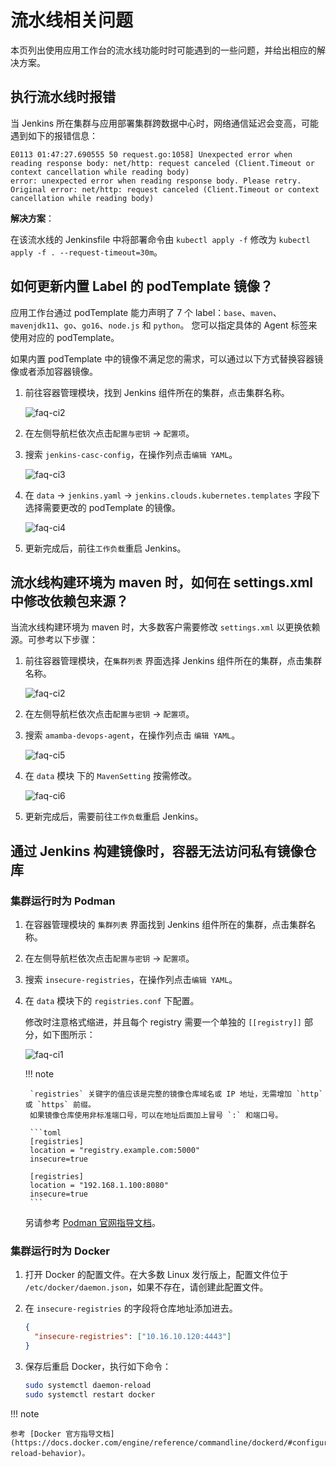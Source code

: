 # 流水线相关问题

本页列出使用应用工作台的流水线功能时时可能遇到的一些问题，并给出相应的解决方案。

## 执行流水线时报错

当 Jenkins 所在集群与应用部署集群跨数据中心时，网络通信延迟会变高，可能遇到如下的报错信息：

```console
E0113 01:47:27.690555 50 request.go:1058] Unexpected error when reading response body: net/http: request canceled (Client.Timeout or context cancellation while reading body)
error: unexpected error when reading response body. Please retry. Original error: net/http: request canceled (Client.Timeout or context cancellation while reading body)
```

**解决方案**：

在该流水线的 Jenkinsfile 中将部署命令由 `kubectl apply -f` 修改为 `kubectl apply -f . --request-timeout=30m`。

## 如何更新内置 Label 的 podTemplate 镜像？

应用工作台通过 podTemplate 能力声明了 7 个 label：`base`、`maven`、`mavenjdk11`、`go`、`go16`、`node.js` 和 `python`。
您可以指定具体的 Agent 标签来使用对应的 podTemplate。

如果内置 podTemplate 中的镜像不满足您的需求，可以通过以下方式替换容器镜像或者添加容器镜像。

1. 前往容器管理模块，找到 Jenkins 组件所在的集群，点击集群名称。

    ![faq-ci2](../images/faq-ci2.png)

2. 在左侧导航栏依次点击`配置与密钥` -> `配置项`。

3. 搜索 `jenkins-casc-config`，在操作列点击`编辑 YAML`。

    ![faq-ci3](../images/faq-ci3.png)

4. 在 `data` -> `jenkins.yaml` -> `jenkins.clouds.kubernetes.templates` 字段下选择需要更改的 podTemplate 的镜像。

    ![faq-ci4](../images/faq-ci4.png)

5. 更新完成后，前往`工作负载`重启 Jenkins。

## 流水线构建环境为 maven 时，如何在 settings.xml 中修改依赖包来源？

当流水线构建环境为 maven 时，大多数客户需要修改 `settings.xml` 以更换依赖源。可参考以下步骤：

1. 前往容器管理模块，在`集群列表` 界面选择 Jenkins 组件所在的集群，点击集群名称。

    ![faq-ci2](../images/faq-ci2.png)

2. 在左侧导航栏依次点击`配置与密钥` -> `配置项`。

3. 搜索 `amamba-devops-agent`，在操作列点击 `编辑 YAML`。

    ![faq-ci5](../images/faq-ci5.png)

4. 在 `data` 模块 下的 `MavenSetting` 按需修改。

    ![faq-ci6](../images/faq-ci6.png)

5. 更新完成后，需要前往`工作负载`重启 Jenkins。

## 通过 Jenkins 构建镜像时，容器无法访问私有镜像仓库

### 集群运行时为 Podman

1. 在容器管理模块的 `集群列表` 界面找到 Jenkins 组件所在的集群，点击集群名称。

2. 在左侧导航栏依次点击`配置与密钥` -> `配置项`。

3. 搜索 `insecure-registries`，在操作列点击`编辑 YAML`。

4. 在 `data` 模块下的 `registries.conf` 下配置。

    修改时注意格式缩进，并且每个 registry 需要一个单独的 `[[registry]]` 部分，如下图所示：

    ![faq-ci1](../images/faq-ci1.png)

    !!! note

        `registries` 关键字的值应该是完整的镜像仓库域名或 IP 地址，无需增加 `http` 或 `https` 前缀。
        如果镜像仓库使用非标准端口号，可以在地址后面加上冒号 `:` 和端口号。

        ```toml
        [registries]
        location = "registry.example.com:5000"
        insecure=true

        [registries]
        location = "192.168.1.100:8080"
        insecure=true
        ```

    另请参考 [Podman 官网指导文档](https://podman-desktop.io/docs/containers/registries/insecure-registry)。

### 集群运行时为 Docker

1. 打开 Docker 的配置文件。在大多数 Linux 发行版上，配置文件位于 `/etc/docker/daemon.json`，如果不存在，请创建此配置文件。

2. 在 `insecure-registries` 的字段将仓库地址添加进去。

    ```json
    {
      "insecure-registries": ["10.16.10.120:4443"]
    }
    ```

3. 保存后重启 Docker，执行如下命令：

    ```bash
    sudo systemctl daemon-reload
    sudo systemctl restart docker
    ```

!!! note

    参考 [Docker 官方指导文档](https://docs.docker.com/engine/reference/commandline/dockerd/#configuration-reload-behavior)。
